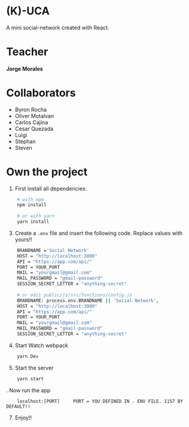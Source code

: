 # (K)-UCA

A mini social-network created with React.
# Teacher

#### Jorge Morales

# Collaborators

* Byron Rocha
* Oliver Motalvan
* Carlos Cajina
* Cesar Quezada
* Luigi
* Stephan
* Steven 

    
    
    
    
    

    

# Own the project

1. First install all dependencies:

  

``` bash
    # with npm
    npm install
    
    # or with yarn
    yarn install
 ```

    
    
    
    
    
    

3. Create a `.env` file and insert the following code. Replace values with yours!!

    
    
    
    
    

``` bash
    BRANDNAME ='Social Network'
    HOST = "http://localhost:3000"
    API = "https://app.com/api/"
    PORT = YOUR_PORT
    MAIL = "yourgmail@gmail.com"
    MAIL_PASSWORD = "gmail-password"
    SESSION_SECRET_LETTER = "anything-secret"
    
    # or edit public/js/src/functions/config.js
    BRANDNAME: process.env.BRANDNAME || 'Social Network',
    HOST = "http://localhost:3000"
    API = "https://app.com/api/"
    PORT = YOUR_PORT
    MAIL = "yourgmail@gmail.com"
    MAIL_PASSWORD = "gmail-password"
    SESSION_SECRET_LETTER = "anything-secret"
```

  4. Start Watch webpack

``` javascript
    yarn Dev
``` 
    
    
    

5. Start the server

```javascript
    yarn start
```

   
. Now run the app

``` javacript
    localhost:[PORT]     PORT = YOU DEFINED IN . ENV FILE. 1157 BY DEFAULT!!
```    

7. Enjoy!!

